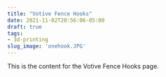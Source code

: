 ```yaml
---
title: "Votive Fence Hooks"
date: 2021-11-02T20:56:06-05:00
draft: true
tags:
- 3d-printing
slug_image: 'onehook.JPG'
---
```

This is the content for the Votive Fence Hooks page.